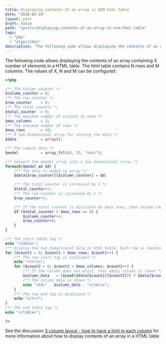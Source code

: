 ```yaml
---
title: Displaying contents of an array in NXM html table
date: "2018-03-24"
layout: post
draft: false
path: "/posts/displaying-contents-of-an-array-in-nxm-html-table"
tags:
  - "php"
  - "algorithms"
description: "The following code allows displaying the contents of an array containing X number of elements in a HTML table. The HTML table contains N rows and M columns. The values of X, N and M can be configured:"
---
```


The following code allows displaying the contents of an array containing X number of elements in a HTML table. The html table contains N rows and M columns. The values of X, N and M can be configured:

```php
<?php

/** The column counter */
$column_counter = 0;
/** The row counter */
$row_counter    = 0;
/** The total counter */
$total_counter  = 0;
/** The maximum number of columns to show */
$max_columns    = 3;
/** The maximum number of rows */
$max_rows       = 10;
/** A two dimensional array for storing the data */
$data           = array();

/** The sample data */
$model          = array_fill(0, 25, "test");

/** Convert the $model array into a two dimensional array */
foreach($model as $d) {
	/** The data is added to array */
	$data[$row_counter][$column_counter] = $d;

	/** The total counter is increased by 1 */
	$total_counter++;
	/** The row counter is increased by 1 */
	$row_counter++;

	/** If the total counter is divisible by $max_rows, then column counter is increased by 1 and row counter is set to 0 */
	if ($total_counter % $max_rows == 0) {
		$column_counter++;
		$row_counter=0;
	}
}

/** The start table tag */
echo "<table>";
/** Display the two dimensional data in html table. Each row is checked */
for ($count1 = 0; $count1 < $max_rows; $count1++) {
	/** The row start tag is displayed */
	echo "<tr>\n";
	for ($count2 = 0; $count2 < $max_columns; $count2++) {
		/** If the column does not exist, then empty column is shown */
		$column_data   = (isset($data[$count1][$count2])) ? $data[$count1][$count2] : " ";
		/** The column data is shown */
		echo "<td>" . $column_data . "</td>\n";
	}
	/** The row end tag is displayed */
	echo "</tr>";
}
/** The end table tag */
echo "</table>";

?>
```

See the discussion [3 column layout - how to have a limit in each column](https://stackoverflow.com/questions/49441466/3-column-layout-how-to-have-a-limit-in-each-column) for more information about how to display contents of an array in a HTML table
